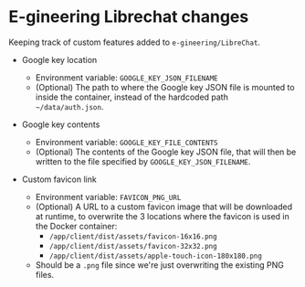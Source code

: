 # E-gineering Librechat changes

Keeping track of custom features added to `e-gineering/LibreChat`.

- Google key location
  - Environment variable: `GOOGLE_KEY_JSON_FILENAME`
  - (Optional) The path to where the Google key JSON file is mounted to inside the container, instead of the hardcoded path `~/data/auth.json`.

- Google key contents
  - Environment variable: `GOOGLE_KEY_FILE_CONTENTS`
  - (Optional) The contents of the Google key JSON file, that will then be written to the file specified by `GOOGLE_KEY_JSON_FILENAME`.

- Custom favicon link
  - Environment variable: `FAVICON_PNG_URL`
  - (Optional) A URL to a custom favicon image that will be downloaded at runtime, to overwrite the 3 locations where the favicon is used in the Docker container:
    - `/app/client/dist/assets/favicon-16x16.png`
    - `/app/client/dist/assets/favicon-32x32.png`
    - `/app/client/dist/assets/apple-touch-icon-180x180.png`
  - Should be a `.png` file since we're just overwriting the existing PNG files.
